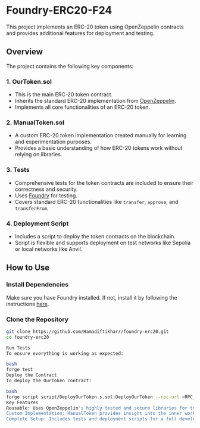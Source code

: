# Foundry-ERC20-F24

This project implements an ERC-20 token using OpenZeppelin contracts and provides additional features for deployment and testing.

## Overview

The project contains the following key components:

### 1. **OurToken.sol**
- This is the main ERC-20 token contract.
- Inherits the standard ERC-20 implementation from [OpenZeppelin](https://openzeppelin.com/contracts/).
- Implements all core functionalities of an ERC-20 token.

### 2. **ManualToken.sol**
- A custom ERC-20 token implementation created manually for learning and experimentation purposes.
- Provides a basic understanding of how ERC-20 tokens work without relying on libraries.

### 3. **Tests**
- Comprehensive tests for the token contracts are included to ensure their correctness and security.
- Uses [Foundry](https://getfoundry.sh/) for testing.
- Covers standard ERC-20 functionalities like `transfer`, `approve`, and `transferFrom`.

### 4. **Deployment Script**
- Includes a script to deploy the token contracts on the blockchain.
- Script is flexible and supports deployment on test networks like Sepolia or local networks like Anvil.

## How to Use

### Install Dependencies
Make sure you have Foundry installed. If not, install it by following the instructions [here](https://book.getfoundry.sh/getting-started/installation.html).

### Clone the Repository
```bash
git clone https://github.com/Hamadiftikharr/foundry-erc20.git
cd foundry-erc20

Run Tests
To ensure everything is working as expected:

bash
forge test
Deploy the Contract
To deploy the OurToken contract:

bash
forge script script/DeployOurToken.s.sol:DeployOurToken --rpc-url <RPC_URL> --private-key <PRIVATE_KEY> --broadcast
Key Features
Reusable: Uses OpenZeppelin's highly tested and secure libraries for token implementation.
Custom Implementation: ManualToken provides insight into the inner workings of ERC-20 contracts.
Complete Setup: Includes tests and deployment scripts for a full development workflow.

